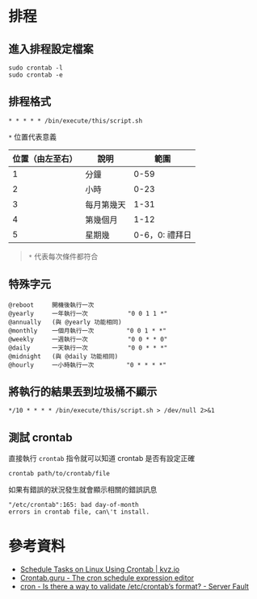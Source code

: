 # 排程

## 進入排程設定檔案

```
sudo crontab -l
sudo crontab -e
```

## 排程格式

```
* * * * * /bin/execute/this/script.sh
```

`*` 位置代表意義

| 位置（由左至右） | 說明  | 範圍  |
|---|---|---|
| 1 | 分鐘 | 0-59 |
| 2 | 小時 | 0-23 |
| 3 | 每月第幾天 | 1-31 |
| 4 | 第幾個月 | 1-12 |
| 5 | 星期幾 | 0-6，0: 禮拜日 |

> `*` 代表每次條件都符合

## 特殊字元

```
@reboot     開機後執行一次
@yearly     一年執行一次           "0 0 1 1 *"
@annually   (與 @yearly 功能相同)
@monthly    一個月執行一次         "0 0 1 * *"
@weekly     一週執行一次           "0 0 * * 0"
@daily      一天執行一次           "0 0 * * *"
@midnight   (與 @daily 功能相同)
@hourly     一小時執行一次         "0 * * * *"
```

## 將執行的結果丟到垃圾桶不顯示

```
*/10 * * * * /bin/execute/this/script.sh > /dev/null 2>&1
```

## 測試 crontab

直接執行 `crontab` 指令就可以知道 crontab 是否有設定正確

```shell
crontab path/to/crontab/file
```

如果有錯誤的狀況發生就會顯示相關的錯誤訊息

```shell
"/etc/crontab":165: bad day-of-month
errors in crontab file, can\'t install.
```


# 參考資料
* [Schedule Tasks on Linux Using Crontab | kvz.io](https://kvz.io/schedule-tasks-on-linux-using-crontab.html)
* [Crontab.guru - The cron schedule expression editor](https://crontab.guru/#)
* [cron - Is there a way to validate /etc/crontab’s format? - Server Fault](https://serverfault.com/questions/43733/is-there-a-way-to-validate-etc-crontab-s-format)
